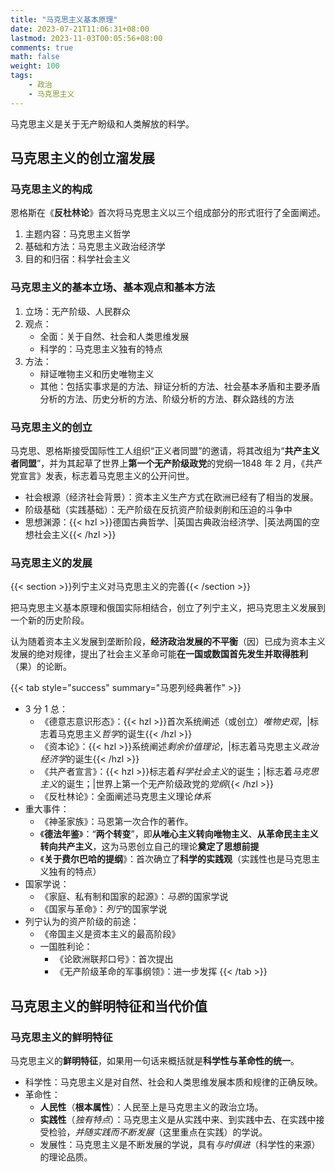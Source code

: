 ```yaml
---
title: "马克思主义基本原理"
date: 2023-07-21T11:06:31+08:00
lastmod: 2023-11-03T00:05:56+08:00
comments: true
math: false
weight: 100
tags:
    - 政治
    - 马克思主义
---
```


马克思主义是关于无产盼级和人类解放的料学。

<!--more-->

## 马克思主义的创立溜发展

### 马克思主义的构成

恩格斯在《**反杜林论**》首次将马克思主义以三个组成部分的形式诳行了全面阐述。

1. 主题内容：马克思主义哲学
2. 基础和方法：马克思主义政治经济学
3. 目的和归宿：科学社会主义

### 马克思主义的基本立场、基本观点和基本方法

1. 立场：无产阶级、人民群众
2. 观点：
    - 全面：关于自然、社会和人类思维发展
    - 科学的：马克思主义独有的特点
3. 方法：
    - 辩证唯物主义和历史唯物主义
    - 其他：包括实事求是的方法、辩证分析的方法、社会基本矛盾和主要矛盾分析的方法、历史分析的方法、阶级分析的方法、群众路线的方法

### 马克思主义的创立

马克思、恩格斯接受国际性工人组织“正义者同盟”的邀请，将其改组为“**共产主义者同盟**”，并为其起草了世界上**第一个无产阶级政党**的党纲—1848 年 2 月，《共产党宣言》发表，标志着马克思主义的公开问世。

- 社会根源（经济社会背景）：资本主义生产方式在欧洲已经有了相当的发展。
- 阶级基础（实践基础）：无产阶级在反抗资产阶级剥削和压迫的斗争中
- 思想渊源：{{< hzl >}}德国古典哲学、|英国古典政治经济学、|英法两国的空想社会主义{{< /hzl >}}

### 马克思主义的发展

{{< section >}}列宁主义对马克思主义的完善{{< /section >}}

把马克思主义基本原理和俄国实际相结合，创立了列宁主义，把马克思主义发展到一个新的历史阶段。

认为随着资本主义发展到垄断阶段，**经济政治发展的不平衡**（因）已成为资本主义发展的绝对规律，提出了社会主义革命可能**在一国或数国首先发生并取得胜利**（果）的论断。


{{< tab style="success" summary="马恩列经典著作" >}}
- 3 分 1 总：
    - 《德意志意识形态》：{{< hzl >}}首次系统阐述（或创立）*唯物史观*，|标志着马克思主义*哲学*的诞生{{< /hzl >}}
    - 《资本论》：{{< hzl >}}系统阐述*剩余价值理论*，|标志着马克思主义*政治经济学*的诞生{{< /hzl >}}
    - 《共产者宣言》：{{< hzl >}}标志着*科学社会主义*的诞生；|标志着*马克思主义*的诞生；|世界上第一个无产阶级政党的*党纲*{{< /hzl >}}
    - 《反杜林论》：全面阐述马克思主义理论*体系*
- 重大事件：
    - 《神圣家族》：马恩第一次合作的著作。
    - 《**德法年鉴**》：“**两个转变**”，即**从唯心主义转向唯物主义**、**从革命民主主义转向共产主义**，这为马恩创立自己的理论**奠定了思想前提**
    - 《**关于费尔巴哈的提纲**》：首次确立了**科学的实践观**（实践性也是马克思主义独有的特点）
- 国家学说：
    - 《家庭、私有制和国家的起源》：*马恩*的国家学说
    - 《国家与革命》：*列宁*的国家学说
- 列宁认为的资产阶级的前途：
    - 《帝国主义是资本主义的最高阶段》
    - 一国胜利论：
        - 《论欧洲联邦口号》：首次提出
        - 《无产阶级革命的军事纲领》：进一步发挥
{{< /tab >}}

## 马克思主义的鲜明特征和当代价值

### 马克思主义的鲜明特征

马克思主义的**鲜明特征**，如果用一句话来概括就是**科学性与革命性的统一**。

- 科学性：马克思主义是对自然、社会和人类思维发展本质和规律的正确反映。
- 革命性：
    - **人民性**（**根本属性**）：人民至上是马克思主义的政治立场。
    - **实践性**（*独有特点*）：马克思主义是从实践中来、到实践中去、在实践中接受检验，*并随实践而不断发展*（这里重点在实践）的学说。
    - 发展性：马克思主义是不断发展的学说，具有*与时俱进*（科学性的来源）的理论品质。


